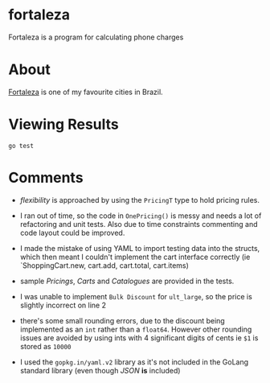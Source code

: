 # fortaleza

Fortaleza is a program for calculating phone charges

# About

[Fortaleza](https://en.wikipedia.org/wiki/Fortaleza) is one of my favourite cities in Brazil.

# Viewing Results

    go test

# Comments

* *flexibility* is approached by using the `PricingT` type to hold
  pricing rules.

* I ran out of time, so the code in `OnePricing()` is messy and needs a
  lot of refactoring and unit tests. Also due to time constraints
  commenting and code layout could be improved.

* I made the mistake of using YAML to import testing data into the
  structs, which then meant I couldn't implement the cart interface
  correctly (ie `ShoppingCart.new, cart.add, cart.total, cart.items)

* sample *Pricings*, *Carts*  and *Catalogues*   are provided in the
  tests.

* I was unable to implement `Bulk Discount` for `ult_large`, so the
  price is slightly incorrect on line 2

* there's some small rounding errors, due to the discount being
  implemented as an `int` rather than a `float64`. However other
  rounding issues are avoided by using ints with 4 significant digits of
  cents ie `$1` is stored as `10000`

* I used the `gopkg.in/yaml.v2` library as it's not included in the
  GoLang standard library (even though *JSON* **is** included)

